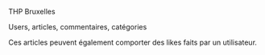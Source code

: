 THP Bruxelles

Users, articles, commentaires, catégories

Ces articles peuvent également comporter des likes faits par un utilisateur.
